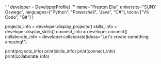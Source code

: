 ''' developer = DeveloperProfile( '''
    name="Preston Elia",
    university="SUNY Oswego",
    languages=["Python", "Powershell", "Java", "C#"],
    tools=["VS Code", "Git"]
)

projects_info = developer.display_projects()
skills_info = developer.display_skills()
connect_info = developer.connect()
collaborate_info = developer.collaborate(ideas="Let's create something amazing!")

print(projects_info)
print(skills_info)
print(connect_info)
print(collaborate_info) 
